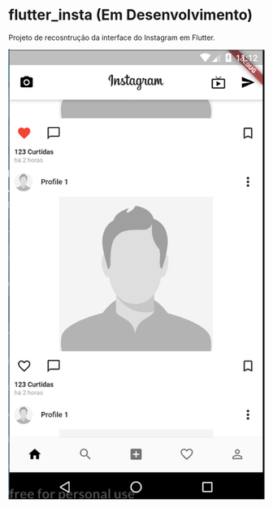 # flutter_insta (Em Desenvolvimento)

Projeto de recosntrução da interface do Instagram em Flutter.

![Feed](print/dev.png)